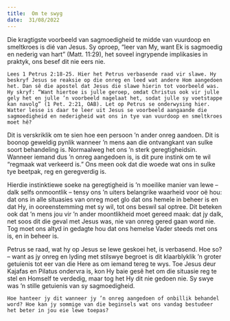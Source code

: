 ```yaml
---
title:  Om te swyg
date:  31/08/2022
---
```


Die kragtigste voorbeeld van sagmoedigheid te midde van vuurdoop en smeltkroes is dié van Jesus. Sy oproep, “leer van My, want Ek is sagmoedig en nederig van hart” (Matt. 11:29), het soveel ingrypende implikasies in praktyk, ons besef dit nie eers nie.

`Lees 1 Petrus 2:18-25. Hier het Petrus verbasende raad vir slawe. Hy beskryf Jesus se reaksie op die onreg en leed wat andere Hom aangedoen het. Dan sê die apostel dat Jesus die slawe hierin tot voorbeeld was. Hy skryf: “Want hiertoe is julle geroep, omdat Christus ook vir julle gely het en julle ’n voorbeeld nagelaat het, sodat julle sy voetstappe kan navolg” (1 Pet. 2:21, OAB). Let op Petrus se onderwysing hier. Watter lesse is daar te leer uit Jesus se voorbeeld aangaande die sagmoedigheid en nederigheid wat ons in tye van vuurdoop en smeltkroes moet hê?`

Dit is verskriklik om te sien hoe een persoon ’n ander onreg aandoen. Dit is boonop geweldig pynlik wanneer ’n mens aan die ontvangkant van sulke soort behandeling is. Normaalweg het ons ’n sterk geregtigheidsin. Wanneer iemand dus ’n onreg aangedoen is, is dit pure instink om te wil “regmaak wat verkeerd is.” Ons meen ook dat die woede wat ons in sulke tye beetpak, reg en geregverdig is.

Hierdie instinktiewe soeke na geregtigheid is ’n moeilike manier van lewe – dalk selfs onmoontlik – tensy ons ’n uiters belangrike waarheid voor oë hou: dat ons in alle situasies van onreg moet glo dat ons hemele in beheer is en dat Hy, in ooreenstemming met sy wil, tot ons beswil sal optree. Dit beteken ook dat ’n mens jou vir ’n ander moontlikheid moet gereed maak: dat jy dalk, net soos dit die geval met Jesus was, nie van onreg gered gaan word nie. Tog moet ons altyd in gedagte hou dat ons hemelse Vader steeds met ons is, en in beheer is.

Petrus se raad, wat hy op Jesus se lewe geskoei het, is verbasend. Hoe so? – want as jy onreg en lyding met stilswye begroet is dit klaarblyklik ’n groter getuienis tot eer van die Here as om iemand tereg te wys. Toe Jesus deur Kajafas en Pilatus ondervra is, kon Hy baie gesê het om die situasie reg te stel en Homself te verdedig, maar tog het Hy dit nie gedoen nie. Sy swye was ’n stille getuienis van sy sagmoedigheid.

`Hoe hanteer jy dit wanneer jy ’n onreg aangedoen of onbillik behandel word? Hoe kan jy sommige van die beginsels wat ons vandag bestudeer het beter in jou eie lewe toepas?`
